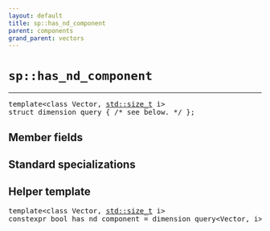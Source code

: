 ```yaml
---
layout: default
title: sp::has_nd_component
parent: components
grand_parent: vectors
---
```


# `sp::has_nd_component`

---

<pre>
template&lt;class Vector, <a href="">std::size_t</a> i>
struct dimension_query { /* see below. */ };
</pre>

## Member fields

## Standard specializations

## Helper template

<pre>
template&lt;class Vector, <a href="">std::size_t</a> i>
constexpr bool has_nd_component = dimension_query&lt;Vector, i>::value;
</pre>
